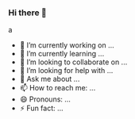 ### Hi there 👋

<!--
**highlydistinguish/highlydistinguish** is a ✨ _special_ ✨ repository because its `README.md` (this file) appears on your GitHub profile.

Here are some ideas to get you started:

-->a

- 🔭 I’m currently working on ...
- 🌱 I’m currently learning ...
- 👯 I’m looking to collaborate on ...
- 🤔 I’m looking for help with ...
- 💬 Ask me about ...
- 📫 How to reach me: ...
- 😄 Pronouns: ...
- ⚡ Fun fact: ...
